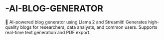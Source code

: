 # -AI-BLOG-GENERATOR
🚀 AI-powered blog generator using Llama 2 and Streamlit! Generates high-quality blogs for researchers, data analysts, and common users. Supports real-time text generation and PDF export.
